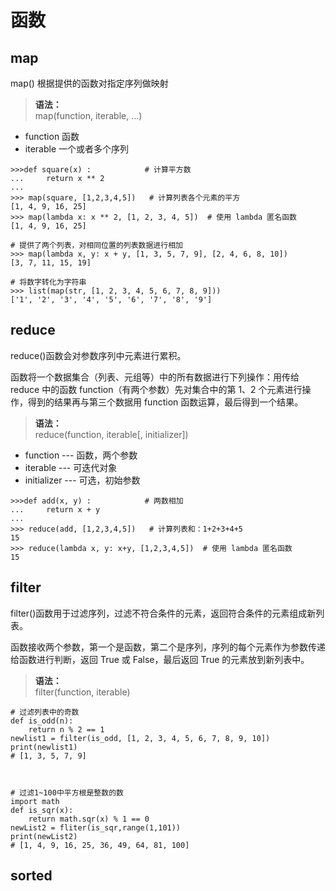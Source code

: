 # 函数

<style>
  .highlighted{background:#f9f2f4;color:#c7254e}
  b{color:#333}
</style>

## map

map() 根据提供的函数对指定序列做映射

> <b>语法：</b> </br>map(function, iterable, ...)

- function 函数
- iterable 一个或者多个序列

```
>>>def square(x) :            # 计算平方数
...     return x ** 2
...
>>> map(square, [1,2,3,4,5])   # 计算列表各个元素的平方
[1, 4, 9, 16, 25]
>>> map(lambda x: x ** 2, [1, 2, 3, 4, 5])  # 使用 lambda 匿名函数
[1, 4, 9, 16, 25]

# 提供了两个列表，对相同位置的列表数据进行相加
>>> map(lambda x, y: x + y, [1, 3, 5, 7, 9], [2, 4, 6, 8, 10])
[3, 7, 11, 15, 19]

# 将数字转化为字符串
>>> list(map(str, [1, 2, 3, 4, 5, 6, 7, 8, 9]))
['1', '2', '3', '4', '5', '6', '7', '8', '9']

```

## reduce

reduce()函数会对参数序列中元素进行累积。

函数将一个数据集合（列表、元组等）中的所有数据进行下列操作：用传给 reduce 中的函数 function（有两个参数）先对集合中的第 1、2 个元素进行操作，得到的结果再与第三个数据用 function 函数运算，最后得到一个结果。

> <b>语法：</b> </br>reduce(function, iterable[, initializer])

- function --- 函数，两个参数
- iterable --- 可迭代对象
- initializer --- 可选，初始参数

```
>>>def add(x, y) :            # 两数相加
...     return x + y
...
>>> reduce(add, [1,2,3,4,5])   # 计算列表和：1+2+3+4+5
15
>>> reduce(lambda x, y: x+y, [1,2,3,4,5])  # 使用 lambda 匿名函数
15

```

## filter

filter()函数用于过滤序列，过滤不符合条件的元素，返回符合条件的元素组成新列表。

函数接收两个参数，第一个是函数，第二个是序列，序列的每个元素作为参数传递给函数进行判断，返回 True 或 False，最后返回 True 的元素放到新列表中。

> <b>语法：</b> </br>filter(function, iterable)

```
# 过滤列表中的奇数
def is_odd(n):
    return n % 2 == 1
newlist1 = filter(is_odd, [1, 2, 3, 4, 5, 6, 7, 8, 9, 10])
print(newlist1)
# [1, 3, 5, 7, 9]



# 过滤1~100中平方根是整数的数
import math
def is_sqr(x):
    return math.sqr(x) % 1 == 0
newList2 = fliter(is_sqr,range(1,101))
print(newList2)
# [1, 4, 9, 16, 25, 36, 49, 64, 81, 100]

```

## sorted

<!-- 评论 -->
<ClientOnly>
  <livere/>
</ClientOnly>
